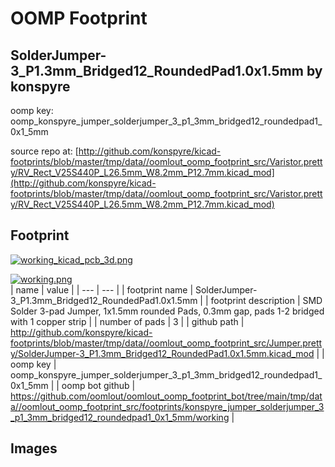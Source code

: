 # OOMP Footprint  
## SolderJumper-3_P1.3mm_Bridged12_RoundedPad1.0x1.5mm  by konspyre  
  
oomp key: oomp_konspyre_jumper_solderjumper_3_p1_3mm_bridged12_roundedpad1_0x1_5mm  
  
source repo at: [http://github.com/konspyre/kicad-footprints/blob/master/tmp/data//oomlout_oomp_footprint_src/Varistor.pretty/RV_Rect_V25S440P_L26.5mm_W8.2mm_P12.7mm.kicad_mod](http://github.com/konspyre/kicad-footprints/blob/master/tmp/data//oomlout_oomp_footprint_src/Varistor.pretty/RV_Rect_V25S440P_L26.5mm_W8.2mm_P12.7mm.kicad_mod)  
## Footprint  
  
[![working_kicad_pcb_3d.png](working_kicad_pcb_3d_600.png)](working_kicad_pcb_3d.png)  
  
[![working.png](working_600.png)](working.png)  
| name | value | 
| --- | --- | 
| footprint name | SolderJumper-3_P1.3mm_Bridged12_RoundedPad1.0x1.5mm | 
| footprint description | SMD Solder 3-pad Jumper, 1x1.5mm rounded Pads, 0.3mm gap, pads 1-2 bridged with 1 copper strip | 
| number of pads | 3 | 
| github path | http://github.com/konspyre/kicad-footprints/blob/master/tmp/data//oomlout_oomp_footprint_src/Jumper.pretty/SolderJumper-3_P1.3mm_Bridged12_RoundedPad1.0x1.5mm.kicad_mod | 
| oomp key | oomp_konspyre_jumper_solderjumper_3_p1_3mm_bridged12_roundedpad1_0x1_5mm | 
| oomp bot github | https://github.com/oomlout/oomlout_oomp_footprint_bot/tree/main/tmp/data//oomlout_oomp_footprint_src/footprints/konspyre_jumper_solderjumper_3_p1_3mm_bridged12_roundedpad1_0x1_5mm/working | 
## Images  
